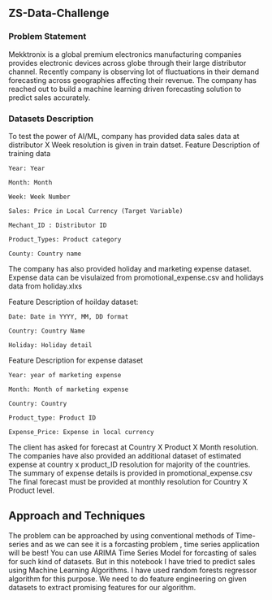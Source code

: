## ZS-Data-Challenge
### Problem Statement

Mekktronix is a global premium electronics manufacturing companies provides electronic devices across globe through their large distributor channel. Recently company is observing lot of fluctuations in their demand forecasting across geographies affecting their revenue. The company has reached out to build a machine learning driven forecasting solution to predict sales accurately. 
### Datasets Description
To test the power of AI/ML, company has provided data sales data at distributor X Week resolution is given in train datset.
Feature Description of training data

    Year: Year

    Month: Month

    Week: Week Number

    Sales: Price in Local Currency (Target Variable)

    Mechant_ID : Distributor ID

    Product_Types: Product category

    County: Country name

The company has also provided holiday and marketing expense dataset. Expense data can be visulaized from promotional_expense.csv and holidays data from holiday.xlxs

Feature Description of hoilday dataset:

    Date: Date in YYYY, MM, DD format

    Country: Country Name

    Holiday: Holiday detail



Feature Description for expense dataset

    Year: year of marketing expense

    Month: Month of marketing expense

    Country: Country

    Product_type: Product ID

    Expense_Price: Expense in local currency

The client has asked for forecast at Country X Product X Month resolution. 
The companies have also provided an additional dataset of estimated expense at country x product_ID resolution for majority of the countries. The summary of expense details is provided in promotional_expense.csv
The final forecast must be provided at monthly resolution for Country X Product level.

## Approach and Techniques
The problem can be approached by using conventional methods of Time-series and as we can see it is a forcasting problem , time series application will be best! You can use ARIMA Time Series Model for forcasting of sales for such kind of datasets.
But in this notebook I have tried to predict sales using Machine Learning Algorithms. I have used random forests regressor algorithm for this purpose. We need to do feature engineering on given datasets to extract promising features for our algorithm. 
 
